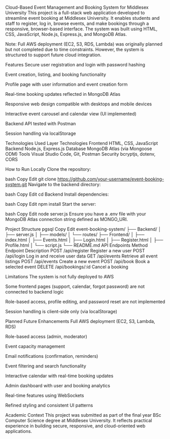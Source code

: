 Cloud-Based Event Management and Booking System for Middlesex University
This project is a full-stack web application developed to streamline event booking at Middlesex University. It enables students and staff to register, log in, browse events, and make bookings through a responsive, browser-based interface. The system was built using HTML, CSS, JavaScript, Node.js, Express.js, and MongoDB Atlas.

Note: Full AWS deployment (EC2, S3, RDS, Lambda) was originally planned but not completed due to time constraints. However, the system is structured to support future cloud integration.

Features
Secure user registration and login with password hashing

Event creation, listing, and booking functionality

Profile page with user information and event creation form

Real-time booking updates reflected in MongoDB Atlas

Responsive web design compatible with desktops and mobile devices

Interactive event carousel and calendar view (UI implemented)

Backend API tested with Postman

Session handling via localStorage

Technologies Used
Layer	Technologies
Frontend	HTML, CSS, JavaScript
Backend	Node.js, Express.js
Database	MongoDB Atlas (via Mongoose ODM)
Tools	Visual Studio Code, Git, Postman
Security	bcryptjs, dotenv, CORS

How to Run Locally
Clone the repository:

bash
Copy
Edit
git clone https://github.com/your-username/event-booking-system.git
Navigate to the backend directory:

bash
Copy
Edit
cd Backend
Install dependencies:

bash
Copy
Edit
npm install
Start the server:

bash
Copy
Edit
node server.js
Ensure you have a .env file with your MongoDB Atlas connection string defined as MONGO_URI.

Project Structure
pgsql
Copy
Edit
event-booking-system/
├── Backend/
│   ├── server.js
│   ├── models/
│   └── routes/
├── Frontend/
│   ├── index.html
│   ├── Events.html
│   ├── Login.html
│   ├── Register.html
│   ├── Profile.html
│   └── script.js
└── README.md
API Endpoints
Method	Endpoint	Description
POST	/api/register	Register a new user
POST	/api/login	Log in and receive user data
GET	/api/events	Retrieve all event listings
POST	/api/events	Create a new event
POST	/api/book	Book a selected event
DELETE	/api/bookings/:id	Cancel a booking

Limitations
The system is not fully deployed to AWS

Some frontend pages (support, calendar, forgot password) are not connected to backend logic

Role-based access, profile editing, and password reset are not implemented

Session handling is client-side only (via localStorage)

Planned Future Enhancements
Full AWS deployment (EC2, S3, Lambda, RDS)

Role-based access (admin, moderator)

Event capacity management

Email notifications (confirmation, reminders)

Event filtering and search functionality

Interactive calendar with real-time booking updates

Admin dashboard with user and booking analytics

Real-time features using WebSockets

Refined styling and consistent UI patterns

Academic Context
This project was submitted as part of the final year BSc Computer Science degree at Middlesex University. It reflects practical experience in building secure, responsive, and cloud-oriented web applications.
